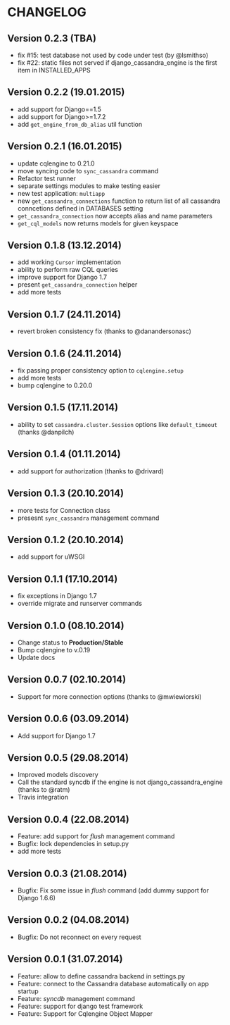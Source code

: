 # CHANGELOG

## Version 0.2.3 (TBA)

* fix #15: test database not used by code under test (by @lsmithso)
* fix #22: static files not served if django_cassandra_engine is the first item
  in INSTALLED_APPS

## Version 0.2.2 (19.01.2015)

* add support for Django==1.5
* add support for Django>=1.7.2
* add `get_engine_from_db_alias` util function

## Version 0.2.1 (16.01.2015)

* update cqlengine to 0.21.0
* move syncing code to `sync_cassandra` command
* Refactor test runner
* separate settings modules to make testing easier
* new test application: `multiapp`
* new `get_cassandra_connections` function to return list of all
  cassandra conncetions defined in DATABASES setting
* `get_cassandra_connection` now accepts alias and name parameters
* `get_cql_models` now returns models for given keyspace

## Version 0.1.8 (13.12.2014)

* add working `Cursor` implementation
* ability to perform raw CQL queries
* improve support for Django 1.7
* present `get_cassandra_connection` helper
* add more tests

## Version 0.1.7 (24.11.2014)

* revert broken consistency fix (thanks to @danandersonasc)

## Version 0.1.6 (24.11.2014)

* fix passing proper consistency option to `cqlengine.setup`
* add more tests
* bump cqlengine to 0.20.0

## Version 0.1.5 (17.11.2014)

* ability to set `cassandra.cluster.Session` options like `default_timeout`
(thanks @danpilch)

## Version 0.1.4 (01.11.2014)

* add support for authorization (thanks to @drivard)

## Version 0.1.3 (20.10.2014)

* more tests for Connection class
* presesnt `sync_cassandra` management command

## Version 0.1.2 (20.10.2014)

* add support for uWSGI

## Version 0.1.1 (17.10.2014)

* fix exceptions in Django 1.7
* override migrate and runserver commands

## Version 0.1.0 (08.10.2014)

* Change status to **Production/Stable**
* Bump cqlengine to v.0.19
* Update docs

## Version 0.0.7 (02.10.2014)

* Support for more connection options (thanks to @mwiewiorski)

## Version 0.0.6 (03.09.2014)

* Add support for Django 1.7

## Version 0.0.5 (29.08.2014)

* Improved models discovery
* Call the standard syncdb if the engine is not django_cassandra_engine
  (thanks to @ratm)
* Travis integration

## Version 0.0.4 (22.08.2014)

* Feature: add support for *flush* management command
* Bugfix: lock dependencies in setup.py
* add more tests


## Version 0.0.3 (21.08.2014)

* Bugfix: Fix some issue in *flush* command (add dummy support for Django 1.6.6)


## Version 0.0.2 (04.08.2014)

* Bugfix: Do not reconnect on every request


## Version 0.0.1 (31.07.2014)

* Feature: allow to define cassandra backend in settings.py
* Feature: connect to the Cassandra database automatically on app startup
* Feature: *syncdb* management command
* Feature: support for django test framework
* Feature: Support for Cqlengine Object Mapper
